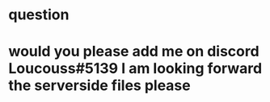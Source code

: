 # question
# would you please add me on discord Loucouss#5139 I am looking forward the serverside files please 
